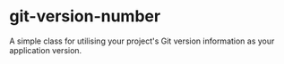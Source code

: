 git-version-number
==================

A simple class for utilising your project's Git version information as your application version.
